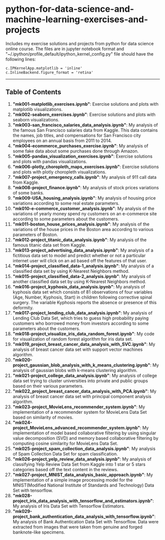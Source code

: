 # python-for-data-science-and-machine-learning-exercises-and-projects

Includes my exercise solutions and projects from python for data science online course. The files are in jupyter notebook format and "~/.ipython/profile_default/ipython_kernel_config.py" file should have the following lines:

`c.IPKernelApp.matplotlib = 'inline'`  
`c.InlineBackend.figure_format = 'retina'`

---

## Table of Contents

1. **"mk001-matplotlib_exercises.ipynb"**: Exercise solutions and plots with matplotlib visualizations.
2. **"mk002-seaborn_exercises.ipynb"**: Exercise solutions and plots with seaborn visualizations.
3. **"mk003-san_francisco_salaries_data_analysis.ipynb"**: My analysis of the famous San Francisco salaries data from Kaggle. This data contains the names, job titles, and compensations for San Francisco city employees on an annual basis from 2011 to 2014.
4. **"mk004-ecommerce_purchases_exercise.ipynb"**: My analysis of some fake data about some purchases done through Amazon.
5. **"mk005-pandas_visualization_exercises.ipynb"**: Exercise solutions and plots with pandas visualizations.
6. **"mk006-plotly_choropleth_maps_exercises.ipynb"**: Exercise solutions and plots with plotly choropleth visualizations.
7. **"mk007-project_emergency_calls.ipynb"**: My analysis of 911 call data from Kaggle.
8. **"mk008-project_finance.ipynb"**: My analysis of stock prices variations of some banks.
9. **"mk009-USA_housing_analysis.ipynb"**: My analysis of housing price variations according to some real estate parameters.
10. **"mk010-e-commerce_customer_analysis.ipynb"**: My analysis of the variations of yearly money spend ny customers on an e-commerce site according to some parameters about the customers.
11. **"mk011-boston_house_prices_analysis.ipynb"**: My analysis of the variations of the house prices in the Boston area according to various parameters of Boston.
12. **"mk012-project_titanic_data_analysis.ipynb"**: My analysis of the famous titanic data set from Kaggle.
13. **"mk013-project_advertising_data_analysis.ipynb"**: My analysis of a fictitious data set to model and predict whether or not a particular internet user will click on an ad based off the features of that user.
14. **"mk014-project_classified_data-1_analysis.ipynb"**: My analysis of a classified data set by using K-Nearest Neighbors method.
15. **"mk015-project_classified_data-2_analysis.ipynb"**: My analysis of another classified data set by using K-Nearest Neighbors method.
16. **"mk016-project_kyphosis_data_analysis.ipynb"**: My analysis of kyphosis data set which consists of 81 observations of four variables (Age, Number, Kyphosis, Start) in children following corrective spinal surgery. The variable Kyphosis reports the absence or presence of this deformity.
17. **"mk017-project_lending_club_data_analysis.ipynb"**: My analysis of Lending Club Data Set, which tries to guess high probability paying customers who borrowed money from investors according to some parameters about the customers.
18. **"mk018-project_visualize_iris_data_random_forest.ipynb"**: My code for visualization of random forest algorithm for iris data set.
19. **"mk019_project_breast_cancer_data_analysis_with_SVC.ipynb"**: My analysis of breast cancer data set with support vector machines algorithm.
20. **"mk020-project_gaussian_blob_analysis_with_k_means_clustering.ipynb"**: My analysis of gaussian blobs with k-means clustering algorithm.
21. **"mk021-project_college_data_analysis.ipynb"**: My analysis of college data set trying to cluster universities into private and public groups based on their various parameters.
22. **"mk022_project_breast_cancer_data_analysis_with_PCA.ipynb"**: My analysis of breast cancer data set with principal component analysis algorithm.
23. **"mk023-project_MovieLens_recommender_system.ipynb"**: My implementation of a recommender system for MovieLens Data Set based on similarity of movies.
24. **"mk024-project_MovieLens_advanced_recommender_system.ipynb"**: My implementation of model based collaborative filtering by using singular value decomposition (SVD) and memory based collaborative filtering by computing cosine similarity for MovieLens Data Set.
25. **"mk025-project_spam_collection_data_analysis.ipynb"**: My analysis of Spam Collection Data Set for spam classification.
26. **"mk026-project_yelp_review_data_analysis.ipynb"**: My analysis of classifying Yelp Review Data Set from Kaggle into 1 star or 5 stars categories based off the text content in the reviews.
27. **"mk027-project_MNIST_data_analysis_basic_approach.ipynb"**: My implementation of a simple image processing model for the MNIST(Modified National Institute of Standards and Technology) Data Set with tensorflow.
28. **"mk028-project_iris_data_analysis_with_tensorflow_and_estimators.ipynb"**: My analysis of Iris Data Set with Tensorflow Estimators.
29. **"mk029-project_bank_authentication_data_analysis_with_tensorflow.ipynb"**: My analysis of Bank Authentication Data Set with Tensorflow. Data were extracted from images that were taken from genuine and forged banknote-like specimens.
